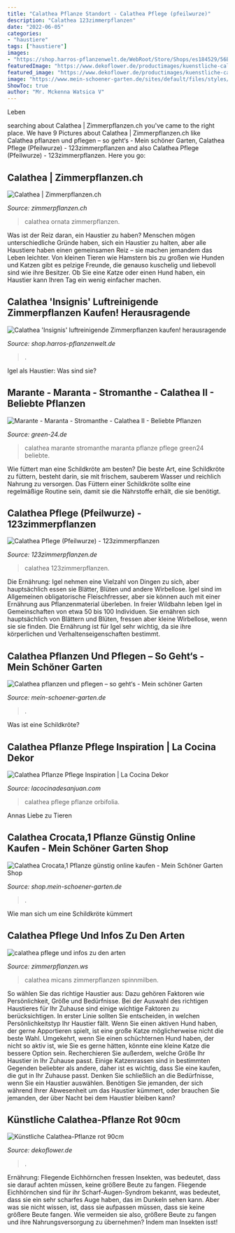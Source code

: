 ```yaml
---
title: "Calathea Pflanze Standort - Calathea Pflege (pfeilwurze)"
description: "Calathea 123zimmerpflanzen"
date: "2022-06-05"
categories:
- "haustiere"
tags: ["haustiere"]
images:
- "https://shop.harros-pflanzenwelt.de/WebRoot/Store/Shops/es184529/56B0/9075/6B15/A9D7/701B/50ED/8963/382F/Calathea_Insignis_ml.jpg"
featuredImage: "https://www.dekoflower.de/productimages/kuenstliche-calathea-rot-70851re.jpg"
featured_image: "https://www.dekoflower.de/productimages/kuenstliche-calathea-rot-70851re.jpg"
image: "https://www.mein-schoener-garten.de/sites/default/files/styles/og_image/public/aufmacher-calathea-28899-blumenbuero.jpg?h=c3bf4dd4&amp;itok=2r3jz_nl"
ShowToc: true
author: "Mr. Mckenna Watsica V"
---
```



Leben

	

		
searching about Calathea | Zimmerpflanzen.ch you've came to the right place. We have 9 Pictures about Calathea | Zimmerpflanzen.ch like Calathea pflanzen und pflegen – so geht‘s - Mein schöner Garten, Calathea Pflege (Pfeilwurze) - 123zimmerpflanzen and also Calathea Pflege (Pfeilwurze) - 123zimmerpflanzen. Here you go:
		
    
## Calathea | Zimmerpflanzen.ch

<img loading=lazy src="https://zimmerpflanzen.ch/media/image/48/0d/3a/calathea-ornata-7-zimmerpflanzen-ch-qualitative-bueropflanzen-hauspflanzen-gruenpflanzen-exotische-zimmerpflanzen-raumpflanzen-topfpflanzen-kaufen-online-bestellen-schweiz-01_600x600@2x.jpg" onerror="this.onerror=null;this.src='https://tse1.mm.bing.net/th?id=OIP.SHBEMqYwIpDIJwCOTN-xpAHaLH&amp;pid=15.1';" alt="Calathea | Zimmerpflanzen.ch">

_Source: zimmerpflanzen.ch_

>calathea ornata zimmerpflanzen. 

	

Was ist der Reiz daran, ein Haustier zu haben?
Menschen mögen unterschiedliche Gründe haben, sich ein Haustier zu halten, aber alle Haustiere haben einen gemeinsamen Reiz – sie machen jemandem das Leben leichter. Von kleinen Tieren wie Hamstern bis zu großen wie Hunden und Katzen gibt es pelzige Freunde, die genauso kuschelig und liebevoll sind wie ihre Besitzer. Ob Sie eine Katze oder einen Hund haben, ein Haustier kann Ihren Tag ein wenig einfacher machen.

    
## Calathea &#039;Insignis&#039; Luftreinigende Zimmerpflanzen Kaufen! Herausragende

<img loading=lazy src="https://shop.harros-pflanzenwelt.de/WebRoot/Store/Shops/es184529/56B0/9075/6B15/A9D7/701B/50ED/8963/382F/Calathea_Insignis_ml.jpg" onerror="this.onerror=null;this.src='https://tse1.mm.bing.net/th?id=OIP.qvR6G07T3wOQd-ZsoLWRjgHaJt&amp;pid=15.1';" alt="Calathea &#039;Insignis&#039; luftreinigende Zimmerpflanzen kaufen! herausragende">

_Source: shop.harros-pflanzenwelt.de_

>. 

	

Igel als Haustier: Was sind sie?

    
## Marante - Maranta - Stromanthe - Calathea II - Beliebte Pflanzen

<img loading=lazy src="http://abload.de/img/imag1192xcy7g.jpg" onerror="this.onerror=null;this.src='https://tse2.mm.bing.net/th?id=OIP.IxYIhnSQnY3O8ds-XqPOxgHaJ4&amp;pid=15.1';" alt="Marante - Maranta - Stromanthe - Calathea II - Beliebte Pflanzen">

_Source: green-24.de_

>calathea marante stromanthe maranta pflanze pflege green24 beliebte. 

	

Wie füttert man eine Schildkröte am besten?
Die beste Art, eine Schildkröte zu füttern, besteht darin, sie mit frischem, sauberem Wasser und reichlich Nahrung zu versorgen. Das Füttern einer Schildkröte sollte eine regelmäßige Routine sein, damit sie die Nährstoffe erhält, die sie benötigt.

    
## Calathea Pflege (Pfeilwurze) - 123zimmerpflanzen

<img loading=lazy src="https://www.123zimmerpflanzen.de/media/wysiwyg/pflege/calathea/Calathea_Pflege.jpg" onerror="this.onerror=null;this.src='https://tse3.mm.bing.net/th?id=OIP.a4mUjEQ1h5al9AUhgNn63wHaHa&amp;pid=15.1';" alt="Calathea Pflege (Pfeilwurze) - 123zimmerpflanzen">

_Source: 123zimmerpflanzen.de_

>calathea 123zimmerpflanzen. 

	

Die Ernährung: Igel nehmen eine Vielzahl von Dingen zu sich, aber hauptsächlich essen sie Blätter, Blüten und andere Wirbellose.
Igel sind im Allgemeinen obligatorische Fleischfresser, aber sie können auch mit einer Ernährung aus Pflanzenmaterial überleben. In freier Wildbahn leben Igel in Gemeinschaften von etwa 50 bis 100 Individuen. Sie ernähren sich hauptsächlich von Blättern und Blüten, fressen aber kleine Wirbellose, wenn sie sie finden. Die Ernährung ist für Igel sehr wichtig, da sie ihre körperlichen und Verhaltenseigenschaften bestimmt.

    
## Calathea Pflanzen Und Pflegen – So Geht‘s - Mein Schöner Garten

<img loading=lazy src="https://www.mein-schoener-garten.de/sites/default/files/styles/og_image/public/aufmacher-calathea-28899-blumenbuero.jpg?h=c3bf4dd4&amp;itok=2r3jz_nl" onerror="this.onerror=null;this.src='https://tse4.mm.bing.net/th?id=OIP.WmD95IonzYe7r85XizLtHwHaD4&amp;pid=15.1';" alt="Calathea pflanzen und pflegen – so geht‘s - Mein schöner Garten">

_Source: mein-schoener-garten.de_

>. 

	

Was ist eine Schildkröte?

    
## Calathea Pflanze Pflege Inspiration | La Cocina Dekor

<img loading=lazy src="https://i1.wp.com/zimmerpflanzen-faq.de/wp-content/uploads/2018/12/Calathea-orbifolia-1.jpg?w=820&amp;strip=all" onerror="this.onerror=null;this.src='https://tse4.mm.bing.net/th?id=OIP.YLOe2P23i2d7ej4kaHLtTQHaIU&amp;pid=15.1';" alt="Calathea Pflanze Pflege Inspiration | La Cocina Dekor">

_Source: lacocinadesanjuan.com_

>calathea pflege pflanze orbifolia. 

	

Annas Liebe zu Tieren

    
## Calathea Crocata,1 Pflanze Günstig Online Kaufen - Mein Schöner Garten Shop

<img loading=lazy src="https://d35k8l8hsyzdjb.cloudfront.net/res/product_450/calathea-crocata1-pflanze---a57e586f-ae9f-4434-b933-1f8cf5c91fa6.jpg" onerror="this.onerror=null;this.src='https://tse1.mm.bing.net/th?id=OIP.o9XMmMSaJ7raFQSgaoQhrgHaIj&amp;pid=15.1';" alt="Calathea Crocata,1 Pflanze günstig online kaufen - Mein Schöner Garten Shop">

_Source: shop.mein-schoener-garten.de_

>. 

	

Wie man sich um eine Schildkröte kümmert

    
## Calathea Pflege Und Infos Zu Den Arten

<img loading=lazy src="http://zimmerpflanzen.ws/wp-content/uploads/2008/11/calathea-micans.jpg" onerror="this.onerror=null;this.src='https://tse4.mm.bing.net/th?id=OIP.twgcs_-0nGIivS3rW4nqcQHaHa&amp;pid=15.1';" alt="calathea pflege und infos zu den arten">

_Source: zimmerpflanzen.ws_

>calathea micans zimmerpflanzen spinnmilben. 

	

So wählen Sie das richtige Haustier aus: Dazu gehören Faktoren wie Persönlichkeit, Größe und Bedürfnisse.
Bei der Auswahl des richtigen Haustieres für Ihr Zuhause sind einige wichtige Faktoren zu berücksichtigen. In erster Linie sollten Sie entscheiden, in welchen Persönlichkeitstyp Ihr Haustier fällt. Wenn Sie einen aktiven Hund haben, der gerne Apportieren spielt, ist eine große Katze möglicherweise nicht die beste Wahl. Umgekehrt, wenn Sie einen schüchternen Hund haben, der nicht so aktiv ist, wie Sie es gerne hätten, könnte eine kleine Katze die bessere Option sein. Recherchieren Sie außerdem, welche Größe Ihr Haustier in Ihr Zuhause passt. Einige Katzenrassen sind in bestimmten Gegenden beliebter als andere, daher ist es wichtig, dass Sie eine kaufen, die gut in Ihr Zuhause passt. Denken Sie schließlich an die Bedürfnisse, wenn Sie ein Haustier auswählen. Benötigen Sie jemanden, der sich während Ihrer Abwesenheit um das Haustier kümmert, oder brauchen Sie jemanden, der über Nacht bei dem Haustier bleiben kann?

    
## Künstliche Calathea-Pflanze Rot 90cm

<img loading=lazy src="https://www.dekoflower.de/productimages/kuenstliche-calathea-rot-70851re.jpg" onerror="this.onerror=null;this.src='https://tse4.mm.bing.net/th?id=OIP.WlYeB62noIVAAoVqpX9tsAHaKs&amp;pid=15.1';" alt="Künstliche Calathea-Pflanze rot 90cm">

_Source: dekoflower.de_

>. 

	

Ernährung: Fliegende Eichhörnchen fressen Insekten, was bedeutet, dass sie darauf achten müssen, keine größere Beute zu fangen.
Fliegende Eichhörnchen sind für ihr Scharf-Augen-Syndrom bekannt, was bedeutet, dass sie ein sehr scharfes Auge haben, das im Dunkeln sehen kann. Aber was sie nicht wissen, ist, dass sie aufpassen müssen, dass sie keine größere Beute fangen. Wie vermeiden sie also, größere Beute zu fangen und ihre Nahrungsversorgung zu übernehmen? Indem man Insekten isst!

